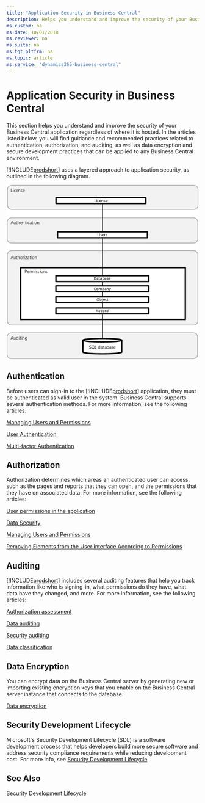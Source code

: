 ```yaml
---
title: "Application Security in Business Central"
description: Helps you understand and improve the security of your Business Central application regardless of where it is hosted.
ms.custom: na
ms.date: 10/01/2018
ms.reviewer: na
ms.suite: na
ms.tgt_pltfrm: na
ms.topic: article
ms.service: "dynamics365-business-central"
---
```


# Application Security in Business Central

This section helps you understand and improve the security of your Business Central application regardless of where it is hosted. In the articles listed below, you will find guidance and recommended practices related to authentication, authorization, and auditing, as well as data encryption and secure development practices that can be applied to any Business Central environment.

[!INCLUDE[prodshort](../developer/includes/prodshort.md)] uses a layered approach to application security, as outlined in the following diagram.

![Security overview](../developer/media/security-overview.png "Security overview")

## Authentication

Before users can sign-in to the [!INCLUDE[prodshort](../developer/includes/prodshort.md)] application, they must be authenticated as valid user in the system. Business Central supports several authentication methods. For more information, see the following articles:

[Managing Users and Permissions](https://docs.microsoft.com/en-us/dynamics365/business-central/ui-how-users-permissions)

[User Authentication](https://docs.microsoft.com/en-us/dynamics365/business-central/dev-itpro/security/user-security#user-authentication)  

[Multi-factor Authentication](multifactor-authentication.md)
 
<!-- Authentication and Credential Types](../administration/users-credential-types.md) removed per review link-->

## Authorization

Authorization determines which areas an authenticated user can access, such as the pages and reports that they can open, and the permissions that they have on associated data. For more information, see the following articles:

[User permissions in the application](user-security.md#user-permissions-in-the-application)

[Data Security](data-security.md?tabs=database-level)

[Managing Users and Permissions](https://docs.microsoft.com/en-us/dynamics365/business-central/ui-how-users-permissions)

[Removing Elements from the User Interface According to Permissions](../administration/hide-ui-elements.md)  

## Auditing

[!INCLUDE[prodshort](../developer/includes/prodshort.md)] includes several auditing features that help you track information like who is signing-in, what permissions do they have, what data have they changed, and more.  For more information, see the following articles:

[Authorization assessment](https://docs.microsoft.com/en-us/dynamics365/business-central/ui-how-users-permissions#to-get-an-overview-of-a-users-permissions)
  
[Data auditing](https://docs.microsoft.com/en-us/dynamics365/business-central/across-log-changes)
  
[Security auditing](security-auditing.md)

[Data classification](https://docs.microsoft.com/en-us/dynamics365/business-central/admin-classifying-data-sensitivity)
  
## Data Encryption

You can encrypt data on the Business Central server by generating new or importing existing encryption keys that you enable on the Business Central server instance that connects to the database.

[Data encryption](https://docs.microsoft.com/en-us/dynamics365/business-central/admin-manage-data-encryption)  

## Security Development Lifecycle

Microsoft's Security Development Lifecycle (SDL) is a software development process that helps developers build more secure software and address security compliance requirements while reducing development cost. For more info, see 
[Security Development Lifecycle](https://www.microsoft.com/en-us/sdl).  

## See Also  

[Security Development Lifecycle](https://www.microsoft.com/en-us/sdl)  